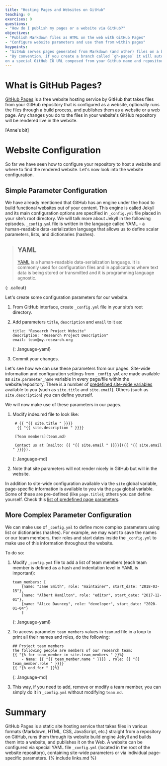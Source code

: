 ```yaml
---
title: "Hosting Pages and Websites on GitHub"
teaching: 0
exercises: 0
questions:
- "How do I publish my pages or a website via GitHub?"
objectives:
- "Publish Markdown files as HTML on the web with GitHub Pages"
- "Configure website parameters and use them from within pages" 
keypoints:
- "GitHub serves pages generated from Markdown (and other) files on a branch of a GitHub repository specified by the user"
- "By convention, if you create a branch called `gh-pages` it will automatically be published as a website by GitHub
on a special GitHub IO URL composed from your GitHub name and repository name"
---
```


# What is GitHub Pages?
[GitHub Pages](https://docs.github.com/en/github/working-with-github-pages/about-github-pages) is a free website 
hosting service by GitHub that takes files from your GitHub repository that is configured as a website, 
optionally runs the files through a build process, and publishes them as a website or a web page. 
Any changes you do to the files in your website's GitHub repository 
will be rendered live in the website.

[Anne's bit]

# Website Configuration
So far we have seen how to configure your repository to host a website and where to find the rendered website. Let's
now look into the website configuration.

## Simple Parameter Configuration
We have already mentioned that GitHub has an engine under the hood to build functional websites out of your content. 
This engine is called Jekyll and its main configuration options are specified in `_config.yml` file placed in your 
site’s root directory. We will talk more about Jekyll in the following episodes. `_config.yml` file is written 
in the language called YAML - a human-readable data-serialization language that allows us to define scalar 
parameters, lists, and dictionaries (hashes). 

> ## YAML 
>
> [YAML](https://yaml.org/) is a human-readable data-serialization language. It is commonly used for configuration files and in 
> applications where text data is being stored or transmitted and it is programming language agnostic.  
>
{: .callout}

Let's create some configuration parameters for our website.

1. From GitHub interface, create `_config.yml` file in your site’s root directory.
2. Add parameters `title`, `description` and `email` to it as:

    ~~~
    title: "Research Project Website"
    description: "Research Project Description"
    email: team@my.research.org
    ~~~  
    {: .language-yaml}

3. Commit your changes.

Let's see how we can use these parameters from our pages. Site-wide information and configuration settings from 
`_config.yml` are made available as `site.parameter_name` variable in every page/file within the website/repository. 
There is a number of 
[predefined site-wide variables](https://jekyllrb.com/docs/variables#site-variables) available to you 
(such as `site.title` and `site.email`). Others (such as `site.description`) you can define yourself. 

We will now make use of these parameters in our pages.

1. Modify index.md file to look like:
   ~~~
    # {{ "{{ site.title " }}}} 
     {{ "{{ site.description " }}}}     
   
    [Team members](team.md) 
   
    Contact us at [mailto: {{ "{{ site.email " }}}}]({{ "{{ site.email " }}}}).
   ~~~     
   {: .language-md}
 
2. Note that site parameters will not render nicely in GitHub but will in the website.

In addition to site-wide configuration available via the `site` global variable, page-specific information is 
available to you via the `page` global variable. Some of these are pre-defined (like `page.title`); 
others you can define yourself. Check this [list of predefined page parameters](https://jekyllrb.com/docs/variables#page-variables).

## More Complex Parameter Configuration

We can make use of `_config.yml` to define more complex parameters using list or dictionaries (hashes). 
For example, we may want 
to save the names or our team members, their roles and start dates inside the `_config.yml` to make use of this 
information throughout the website.

To do so:

1. Modify `_config.yml` file to add a list of team members (each team member is defined as a hash and 
indentation level in YAML is important): 

    ~~~
    team_members: [
        {name: "Jane Smith", role: "maintainer", start_date: "2018-03-15"},
        {name: "Albert Hamilton", role: "editor", start_date: "2017-12-01"},
        {name: "Alice Dauncey", role: "developer", start_date: "2020-01-04"}
        ]
    ~~~   
    {: .language-yaml}

2. To access parameter `team_members` values in `team.md` file in a loop to print all their names and roles, do the following:

    ~~~                            
    ## Project team members  
    The following people are members of our research team:
    {{ "{% for team_member in site.team_members " }}%} 
        - Name: {{ "{{ team_member.name " }}}} , role: {{ "{{ team_member.role " }}}}   
    {{ "{% end_for " }}%}
    ~~~   
    {: .language-md}
        
3. This way, if you need to add, remove or modify a team member, you can simply do it in `_config.yml` without modifying
`team.md`. 

# Summary

GitHub Pages is a static site hosting service that takes files in various formats 
(Markdown, HTML, CSS, JavaScript, etc.) 
straight from a repository on GitHub, runs them through its website build engine Jekyll and builds them into a website, 
and publishes it on the Web. A website can be configured via special YAML file `_config.yml` (located in the root of 
the website repository),
containing site-wide parameters or via individual page-specific parameters. 
{% include links.md %}
